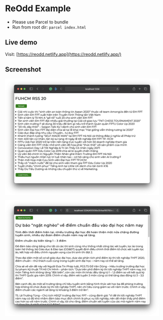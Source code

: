 # ReOdd Example

- Please use Parcel to bundle
- Run from root dir: `parcel index.html`

## Live demo

Visit: [https://reodd.netlify.app](https://reodd.netlify.app/)

## Screenshot

![](./screenshot/screenshot1.png)

![](./screenshot/screenshot2.png)